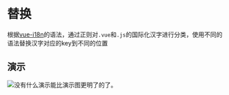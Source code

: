 # 替换
根据[vue-i18n](http://kazupon.github.io/vue-i18n/)的语法，通过正则对`.vue`和`.js`的国际化汉字进行分类，使用不同的语法替换汉字对应的key到不同的位置

## 演示
![没有什么演示能比演示图更明了的了。](/quick_i18n.gif)
